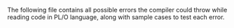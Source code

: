 The following file contains all possible errors the compiler could throw while reading code in PL/O language, along with sample cases to test each error.
